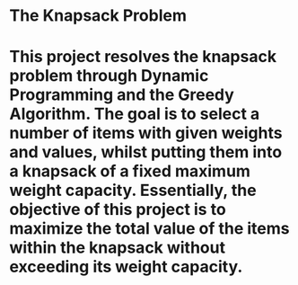 <h1>The Knapsack Problem<h1>

This project resolves the knapsack problem through Dynamic Programming and the Greedy Algorithm.  The goal is to select a number of items with given weights and values, whilst putting them into a knapsack of a fixed maximum weight capacity. Essentially, the objective of this project is to maximize the total value of the items within the knapsack without exceeding its weight capacity.
